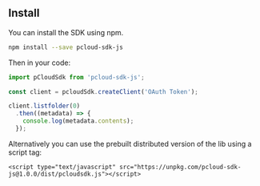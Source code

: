 ## Install

You can install the SDK using npm.

``` bash
npm install --save pcloud-sdk-js
```

Then in your code:

```js
import pCloudSdk from 'pcloud-sdk-js';

const client = pcloudSdk.createClient('OAuth Token');

client.listfolder(0)
  .then((metadata) => {
    console.log(metadata.contents);
  });
```

Alternatively you can use the prebuilt distributed version of the lib using a script tag:

```
<script type="text/javascript" src="https://unpkg.com/pcloud-sdk-js@1.0.0/dist/pcloudsdk.js"></script>
```
